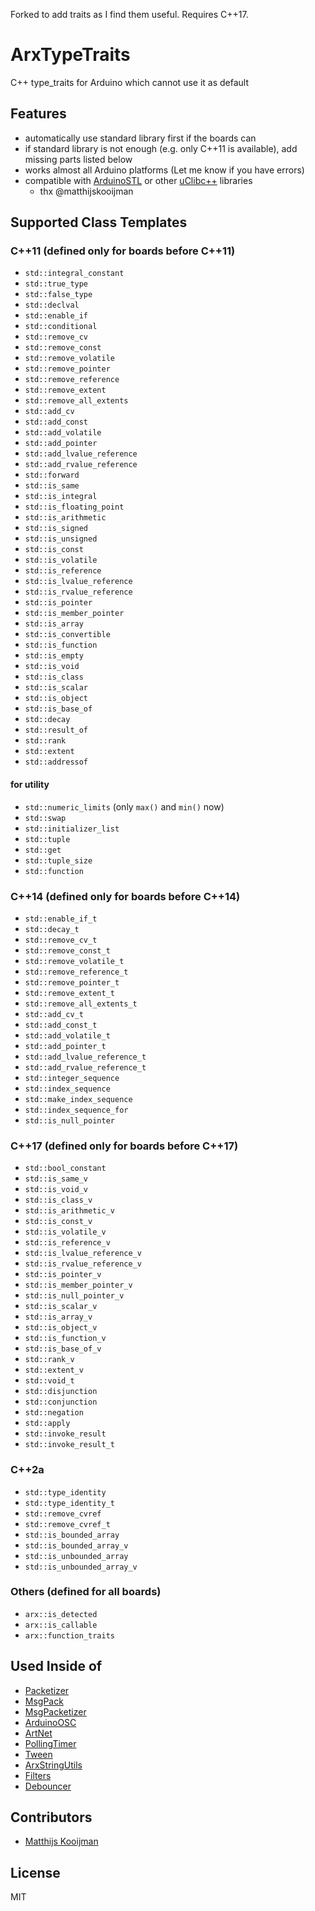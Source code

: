 Forked to add traits as I find them useful. Requires C++17.

# ArxTypeTraits

C++ type_traits for Arduino which cannot use it as default


## Features

- automatically use standard library first if the boards can
- if standard library is not enough (e.g. only C++11 is available), add missing parts listed below
- works almost all Arduino platforms (Let me know if you have errors)
- compatible with [ArduinoSTL](https://github.com/mike-matera/ArduinoSTL) or other [uClibc++](https://www.uclibc.org/) libraries
  - thx @matthijskooijman


## Supported Class Templates

### C++11 (defined only for boards before C++11)

- `std::integral_constant`
- `std::true_type`
- `std::false_type`
- `std::declval`
- `std::enable_if`
- `std::conditional`
- `std::remove_cv`
- `std::remove_const`
- `std::remove_volatile`
- `std::remove_pointer`
- `std::remove_reference`
- `std::remove_extent`
- `std::remove_all_extents`
- `std::add_cv`
- `std::add_const`
- `std::add_volatile`
- `std::add_pointer`
- `std::add_lvalue_reference`
- `std::add_rvalue_reference`
- `std::forward`
- `std::is_same`
- `std::is_integral`
- `std::is_floating_point`
- `std::is_arithmetic`
- `std::is_signed`
- `std::is_unsigned`
- `std::is_const`
- `std::is_volatile`
- `std::is_reference`
- `std::is_lvalue_reference`
- `std::is_rvalue_reference`
- `std::is_pointer`
- `std::is_member_pointer`
- `std::is_array`
- `std::is_convertible`
- `std::is_function`
- `std::is_empty`
- `std::is_void`
- `std::is_class`
- `std::is_scalar`
- `std::is_object`
- `std::is_base_of`
- `std::decay`
- `std::result_of`
- `std::rank`
- `std::extent`
- `std::addressof`


#### for utility

- `std::numeric_limits` (only `max()` and `min()` now)
- `std::swap`
- `std::initializer_list`
- `std::tuple`
- `std::get`
- `std::tuple_size`
- `std::function`


### C++14 (defined only for boards before C++14)

- `std::enable_if_t`
- `std::decay_t`
- `std::remove_cv_t`
- `std::remove_const_t`
- `std::remove_volatile_t`
- `std::remove_reference_t`
- `std::remove_pointer_t`
- `std::remove_extent_t`
- `std::remove_all_extents_t`
- `std::add_cv_t`
- `std::add_const_t`
- `std::add_volatile_t`
- `std::add_pointer_t`
- `std::add_lvalue_reference_t`
- `std::add_rvalue_reference_t`
- `std::integer_sequence`
- `std::index_sequence`
- `std::make_index_sequence`
- `std::index_sequence_for`
- `std::is_null_pointer`


### C++17 (defined only for boards before C++17)

- `std::bool_constant`
- `std::is_same_v`
- `std::is_void_v`
- `std::is_class_v`
- `std::is_arithmetic_v`
- `std::is_const_v`
- `std::is_volatile_v`
- `std::is_reference_v`
- `std::is_lvalue_reference_v`
- `std::is_rvalue_reference_v`
- `std::is_pointer_v`
- `std::is_member_pointer_v`
- `std::is_null_pointer_v`
- `std::is_scalar_v`
- `std::is_array_v`
- `std::is_object_v`
- `std::is_function_v`
- `std::is_base_of_v`
- `std::rank_v`
- `std::extent_v`
- `std::void_t`
- `std::disjunction`
- `std::conjunction`
- `std::negation`
- `std::apply`
- `std::invoke_result`
- `std::invoke_result_t`


### C++2a

- `std::type_identity`
- `std::type_identity_t`
- `std::remove_cvref`
- `std::remove_cvref_t`
- `std::is_bounded_array`
- `std::is_bounded_array_v`
- `std::is_unbounded_array`
- `std::is_unbounded_array_v`


### Others (defined for all boards)

- `arx::is_detected`
- `arx::is_callable`
- `arx::function_traits`


## Used Inside of

- [Packetizer](https://github.com/hideakitai/Packetizer)
- [MsgPack](https://github.com/hideakitai/MsgPack)
- [MsgPacketizer](https://github.com/hideakitai/MsgPacketizer)
- [ArduinoOSC](https://github.com/hideakitai/ArduinoOSC)
- [ArtNet](https://github.com/hideakitai/ArtNet)
- [PollingTimer](https://github.com/hideakitai/PollingTimer)
- [Tween](https://github.com/hideakitai/Tween)
- [ArxStringUtils](https://github.com/hideakitai/ArxStringUtils)
- [Filters](https://github.com/hideakitai/Filters)
- [Debouncer](https://github.com/hideakitai/Debouncer)


## Contributors

- [Matthijs Kooijman](https://github.com/matthijskooijman)


## License

MIT
